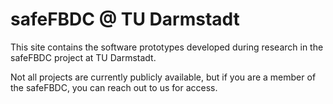 # safeFBDC @ TU Darmstadt

This site contains the software prototypes developed during research in the safeFBDC project at TU Darmstadt.

Not all projects are currently publicly available, but if you are a member of the safeFBDC, you can reach out to us for access.
